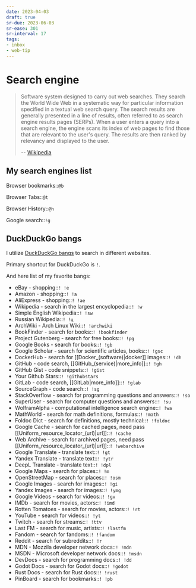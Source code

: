 ```yaml
---
date: 2023-04-03
draft: true
sr-due: 2023-06-03
sr-ease: 301
sr-interval: 17
tags:
- inbox
- web-tip
---
```


# Search engine

> Software system designed to carry out web searches. They search the World Wide
> Web in a systematic way for particular information specified in a textual web
> search query. The search results are generally presented in a line of results,
> often referred to as search engine results pages (SERPs). When a user enters a
> query into a search engine, the engine scans its index of web pages to find
> those that are relevant to the user's query. The results are then ranked by
> relevancy and displayed to the user.
>
> -- [Wikipedia](https://en.wikipedia.org/wiki/Search_engine)

## My search engines list

Browser bookmarks::`@b`

Browser Tabs::`@t`

Browser History::`@h`

Google search::`!g`

## DuckDuckGo bangs

I utilize [DuckDuckGo bangs](https://duckduckgo.com/bang) to search in different
websites.

Primary shortcut for DuckDuckGo is `!`.

And here list of my favorite bangs:

- eBay - shopping::`! !e `
- Amazon - shopping::`! !a `
- AliExpress - shopping::`! !ae `
- Wikipedia - search in the largest encyclopedia::`! !w `
- Simple English Wikipedia::`! !sw `
- Russian Wikipedia::`! !ц `
- ArchWiki - Arch Linux Wiki::`! !archwiki `
- BookFinder - search for books::`! !bookfinder `
- Project Gutenberg - search for free books::`! !pg `
- Google Books - search for books::`! !gb `
- Google Scholar - search for scientific articles, books::`! !gsc `
- DockerHub - search for [[Docker_(software)|docker]] images::`! !dh `
- GitHub - code search, [[GitHub_(service)|more_info]]::`! !gh `
- GitHub Gist - code snippets::`! !gist `
- Your Github Stars::`! !githubstars `
- GitLab - code search, [[GitLab|more_info]]::`! !glab `
- SourceGraph - code search::`! !sg `
- StackOverflow - search for programming questions and answers::`! !so `
- SuperUser - search for computer questions and answers::`! !su `
- WolframAlpha - computational intelligence search engine::`! !wa`
- MathWorld - search for math definitions, formulas::`! !math`
- Foldoc Dict - search for definitions, mostly technical::`! !foldoc `
- Google Cache - search for cached pages, need pass [[Uniform_resource_locator_(url)|url]]::`! !cache `
- Web Archive - search for archived pages, need pass [[Uniform_resource_locator_(url)|url]]::`! !webarchive `
- Google Translate - translate text::`! !gt `
- Yandex Translate - translate text::`! !ytr `
- DeepL Translate - translate text::`! !dpl `
- Google Maps - search for places::`! !m `
- OpenStreetMap - search for places::`! !osm `
- Google Images - search for images::`! !gi `
- Yandex Images - search for images::`! !ymg `
- Google Videos - search for videos::`! !gv `
- IMDb - search for movies, actors::`! !imd `
- Rotten Tomatoes - search for movies, actors::`! !rt `
- YouTube - search for videos::`! !yt `
- Twitch - search for streams::`! !ttv `
- Last FM - search for music, artists::`! !lastfm `
- Fandom - search for fandoms::`! !fandom `
- Reddit - search for subreddits::`! !r `
- MDN - Mozzila developer network docs::`! !mdn `
- MSDN - Microsoft developer network docs::`! !msdn `
- DevDocs - search for programming docs::`! !dd `
- Godot Docs - search for Godot docs::`! !godot `
- Rust Docs - search for Rust docs::`! !rust `
- PinBoard - search for bookmarks::`! !pb `